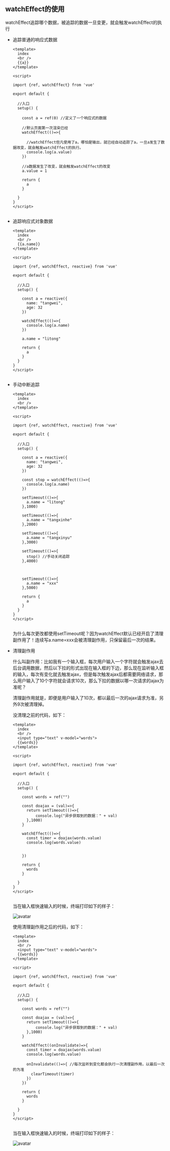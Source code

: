 ## watchEffect的使用



watchEffect追踪哪个数据，被追踪的数据一旦变更，就会触发watchEffect的执行



- 追踪普通的响应式数据

  ```vue
  <template>
    index
    <br />
    {{a}}
  </template>
  
  <script>
  
  import {ref, watchEffect} from 'vue'
  
  export default {
  
    //入口
    setup() {
  
      const a = ref(0) //定义了一个响应式的数据
  
      //默认页面第一次渲染已经
      watchEffect(()=>{
        
        //watchEffect但凡使用了a，哪怕是输出，就已经自动追踪了a，一旦a发生了数据改变，就会触发watchEffect的执行。
        console.log(a.value)
      })
  
      //a数据发生了改变，就会触发watchEffect的改变
      a.value = 1
  
      return {
        a
      }
  
    }
  }
  </script>
  
  
  ```

- 追踪响应式对象数据

  ```vue
  <template>
    index
    <br />
    {{a.name}}
  </template>
  
  <script>
  
  import {ref, watchEffect, reactive} from 'vue'
  
  export default {
  
    //入口
    setup() {
  
      const a = reactive({
        name: "tangwei",
        age: 32
      })
  
      watchEffect(()=>{
        console.log(a.name)
      })
  
      a.name = "litong"
  
      return {
        a
      }
    }
  }
  </script>
  
  
  ```

- 手动中断追踪

  ```vue
  <template>
    index
    <br />
  </template>
  
  <script>
  
  import {ref, watchEffect, reactive} from 'vue'
  
  export default {
  
    //入口
    setup() {
  
      const a = reactive({
        name: "tangwei",
        age: 32
      })
  
      const stop = watchEffect(()=>{
        console.log(a.name)
      })
  
      setTimeout(()=>{
        a.name = "litong"
      },1000)
  
      setTimeout(()=>{
        a.name = "tangxinhe"
      },2000)
  
      setTimeout(()=>{
        a.name = "tangxinyu"
      },3000)
  
      setTimeout(()=>{
        stop() //手动关闭追踪
      },4000)
  
  
  
      setTimeout(()=>{
        a.name = "xxx"
      },5000)
  
      return {
        a
      }
    }
  }
  </script>
  
  
  ```

  为什么每次更改都使用setTimeout呢？因为watchEffect默认已经开启了清理副作用了！连续写a.name=xxx会被清理副作用，只保留最后一次的结果。

- 清理副作用

  什么叫副作用：比如我有一个输入框，每次用户输入一个字符就会触发ajax去后台调用数据，然后以下拉的形式出现在输入框的下边，那么现在监听输入框的输入，每次有变化就去触发ajax，但是每次触发ajax后都需要网络请求，那么用户输入了10个字符就会请求10次，那么下拉的数据以哪一次请求的ajax为准呢？

  清理副作用就是，即便是用户输入了10次，都以最后一次的ajax请求为准，另外9次被清理掉。

  没清理之前的代码，如下：

  ```vue
  <template>
    index
    <br />
    <input type="text" v-model="words">
    {{words}}
  </template>
  
  <script>
  
  import {ref, watchEffect, reactive} from 'vue'
  
  export default {
  
    //入口
    setup() {
  
      const words = ref("")
  
      const doajax = (val)=>{
        return setTimeout(()=>{
            console.log("异步获取到的数据：" + val)
        },1000)
      }
  
      watchEffect(()=>{
        const timer = doajax(words.value)
        console.log(words.value)
  
  
      })
  
      return {
        words
      }
  
    }
  }
  </script>
  
  
  ```

  当在输入框快速输入的时候，终端打印如下的样子：

  ![avatar](../images/WechatIMG604.png)

  使用清理副作用之后的代码，如下：

  ```vue
  <template>
    index
    <br />
    <input type="text" v-model="words">
    {{words}}
  </template>
  
  <script>
  
  import {ref, watchEffect, reactive} from 'vue'
  
  export default {
  
    //入口
    setup() {
  
      const words = ref("")
  
      const doajax = (val)=>{
        return setTimeout(()=>{
            console.log("异步获取到的数据：" + val)
        },1000)
      }
  
      watchEffect((onInvalidate)=>{
        const timer = doajax(words.value)
        console.log(words.value)
  
        onInvalidate(()=>{ //每次监听到变化都会执行一次清理副作用，以最后一次的为准
          clearTimeout(timer)
        })
      })
  
      return {
        words
      }
  
    }
  }
  </script>
  
  
  ```

  当在输入框快速输入的时候，终端打印如下的样子：

  ![avatar](../images/WechatIMG605.png)